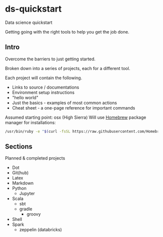 # ds-quickstart
Data science quickstart

Getting going with the right tools to help you get the job done.

## Intro

Overcome the barriers to just getting started.

Broken down into a series of projects, each for a different tool.

Each project will contain the following.

* Links to source / documentations
* Environment setup instructions
* "hello world"
* Just the basics - examples of most common actions
* Cheat sheet - a one-page reference for important commands

Assumed starting point: osx (High Sierra)
Will use [Homebrew](https://brew.sh) package manager for installations:

```bash
/usr/bin/ruby -e "$(curl -fsSL https://raw.githubusercontent.com/Homebrew/install/master/install)"
```

## Sections

Planned & completed projects

* Dot
* Git(hub)
* Latex
* Markdown
* Python
    * Jupyter
* Scala
    * sbt
    * gradle
        * groovy
* Shell
* Spark
    * zeppelin (databricks)